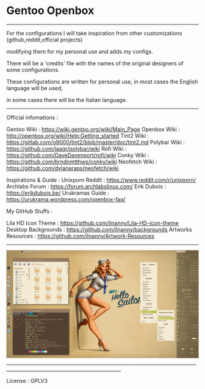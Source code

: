 # Gentoo Openbox
_____________________________________________________________________________________________________________________________

For the configurations I will take inspiration from other customizations (github,reddit,official projects)

modifying them for my personal use and adds my configs.

There will be a 'credits' file with the names of the original designers of some configurations.

These configurations are written for personal use, in most cases the English language will be used,

in some cases there will be the Italian language.
_____________________________________________________________________________________________________________________________

Official infomations :

Gentoo  Wiki    : https://wiki.gentoo.org/wiki/Main_Page
Openbox Wiki    : http://openbox.org/wiki/Help:Getting_started
Tint2 Wiki      : https://gitlab.com/o9000/tint2/blob/master/doc/tint2.md
Polybar Wiki    : https://github.com/jaagr/polybar/wiki
Rofi Wiki       : https://github.com/DaveDavenport/rofi/wiki
Conky Wiki      : https://github.com/brndnmtthws/conky/wiki
Neofetch Wiki   : https://github.com/dylanaraps/neofetch/wiki


Inspirations & Guide :
Unixporn Reddit : https://www.reddit.com/r/unixporn/
Archlabs Forum  : https://forum.archlabslinux.com/
Erik Dubois     : https://erikdubois.be/
Urukramas Guide : https://urukrama.wordpress.com/openbox-faq/


My GitHub Stuffs  :

Lila HD Icon Theme  : https://github.com/ilnanny/Lila-HD-icon-theme
Desktop Backgrounds : https://github.com/ilnanny/backgrounds
Artworks Resources  : https://github.com/ilnanny/Artwork-Resources

_____________________________________________________________________________________________________________________________

<img src="https://raw.githubusercontent.com/ilnanny/gentoo-openbox/master/screen.png?raw=true%22screenshot%22%3E">
_____________________________________________________________________________________________________________________________

License : GPLV3

